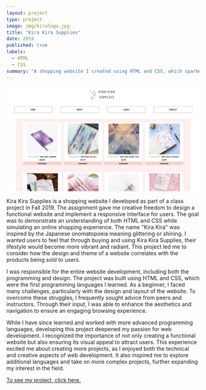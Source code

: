 ```yaml
---
layout: project
type: project
image: img/kiralogo.jpg
title: "Kira Kira Supplies"
date: 2019
published: true
labels:
  - HTML
  - CSS
summary: "A shopping website I created using HTML and CSS, which sparked my interest in web development."
---
```


<img class="img-fluid" src="../img/shop.png">

Kira Kira Supplies is a shopping website I developed as part of a class project in Fall 2019. The assignment gave me creative freedom to design a functional website and implement a responsive interface for users. The goal was to demonstrate an understanding of both HTML and CSS while simulating an online shopping experience. The name "Kira Kira" was inspired by the Japanese onomatopoeia meaning glittering or shining. I wanted users to feel that through buying and using Kira Kira Supplies, their lifestyle would become more vibrant and radiant. This project led me to consider how the design and theme of a website correlates with the products being sold to users.

I was responsible for the entire website development, including both the programming and design. The project was built using HTML and CSS, which were the first programming languages I learned. As a beginner, I faced many challenges, particularly with the design and layout of the website. To overcome these struggles, I frequently sought advice from peers and instructors. Through their input, I was able to enhance the aesthetics and navigation to ensure an engaging browsing experience.

While I have since learned and worked with more advanced programming languages, developing this project deepened my passion for web development. I recognized the importance of not only creating a functional website but also ensuring its visual appeal to attract users. This experience excited me about creating more projects, as I enjoyed both the technical and creative aspects of web development. It also inspired me to explore additional languages and take on more complex projects, further expanding my interest in the field.

<a href="https://github.com/tiffanyduong1/kirakirasupplies"> To see my project, click here. </a>

